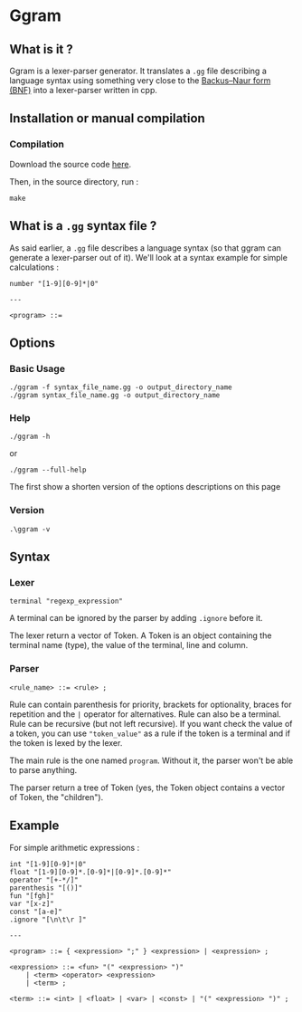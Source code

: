 # Ggram

## What is it ?

Ggram is a lexer-parser generator. It translates a `.gg` file describing a language syntax using something very close to the [Backus–Naur form (BNF)](https://en.wikipedia.org/wiki/Backus%E2%80%93Naur_form) into a lexer-parser written in cpp.

## Installation or manual compilation

### Compilation

Download the source code [here](https://github.com/Manolo-dev/ggram).

Then, in the source directory, run :
```
make
```

## What is a `.gg` syntax file ?

As said earlier, a `.gg` file describes a language syntax (so that ggram can generate a lexer-parser out of it).
We'll look at a syntax example for simple calculations :
```
number "[1-9][0-9]*|0"

---

<program> ::= 
```

## Options

### Basic Usage

```
./ggram -f syntax_file_name.gg -o output_directory_name
./ggram syntax_file_name.gg -o output_directory_name
```

### Help

```
./ggram -h
```
or
```
./ggram --full-help
```

The first show a shorten version of the options descriptions on this page


### Version

```
.\ggram -v
```

## Syntax

### Lexer

```
terminal "regexp_expression"
```

A terminal can be ignored by the parser by adding `.ignore` before it.

The lexer return a vector of Token. A Token is an object containing the terminal name (type), the value of the terminal, line and column.

### Parser

```
<rule_name> ::= <rule> ;
```

Rule can contain parenthesis for priority, brackets for optionality, braces for repetition and the `|` operator for alternatives. Rule can also be a terminal. Rule can be recursive (but not left recursive). If you want check the value of a token, you can use `"token_value"` as a rule if the token is a terminal and if the token is lexed by the lexer.

The main rule is the one named `program`. Without it, the parser won't be able to parse anything.

The parser return a tree of Token (yes, the Token object contains a vector of Token, the "children").

## Example

For simple arithmetic expressions :

```
int "[1-9][0-9]*|0"
float "[1-9][0-9]*.[0-9]*|[0-9]*.[0-9]*"
operator "[+-*/]"
parenthesis "[()]"
fun "[fgh]"
var "[x-z]"
const "[a-e]"
.ignore "[\n\t\r ]"

---

<program> ::= { <expression> ";" } <expression> | <expression> ;

<expression> ::= <fun> "(" <expression> ")"
    | <term> <operator> <expression>
    | <term> ;

<term> ::= <int> | <float> | <var> | <const> | "(" <expression> ")" ;
```